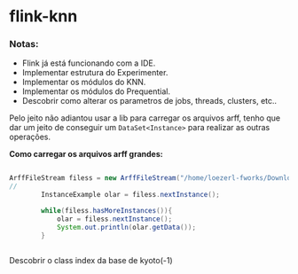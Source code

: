 # flink-knn

### Notas:

- Flink já está funcionando com a IDE.
- Implementar estrutura do Experimenter.
- Implementar os módulos do KNN.
- Implementar os módulos do Prequential.
- Descobrir como alterar os parametros de jobs, threads, clusters, etc..

Pelo jeito não adiantou usar a lib para carregar os arquivos arff, tenho que dar um jeito de conseguir um `DataSet<Instance>` para realizar as outras operações.


**Como carregar os arquivos arff grandes:**

```java

ArffFileStream filess = new ArffFileStream("/home/loezerl-fworks/Downloads/kyoto.arff", 8);
//
        InstanceExample olar = filess.nextInstance();

        while(filess.hasMoreInstances()){
            olar = filess.nextInstance();
            System.out.println(olar.getData());
        }
        
```


Descobrir o class index da base de kyoto(-1)


